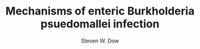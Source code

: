 ---
author: Steven W. Dow
funder: National Institutes of Health (US)
layout: grant
link:
- https://www.niaid.nih.gov//sites/default/files/dowfull.pdf
- https://www.niaid.nih.gov//sites/default/files/dowss.pdf
link_name:
- Proposal
- Summary Statement
program: R21
status: funded
title: Mechanisms of enteric Burkholderia psuedomallei infection
year: 2010
---